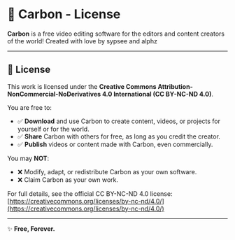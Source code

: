 # 🚀 Carbon - License

**Carbon** is a free video editing software for the editors and content creators of the world!
Created with love by sypsee and alphz

---

## 📜 License

This work is licensed under the **Creative Commons Attribution-NonCommercial-NoDerivatives 4.0 International (CC BY-NC-ND 4.0)**.  

You are free to:

- ✅ **Download** and use Carbon to create content, videos, or projects for yourself or for the world.
- ✅ **Share** Carbon with others for free, as long as you credit the creator.
- ✅ **Publish** videos or content made with Carbon, even commercially.

You may **NOT**:

- ❌ Modify, adapt, or redistribute Carbon as your own software.
- ❌ Claim Carbon as your own work.

For full details, see the official CC BY-NC-ND 4.0 license:  
[https://creativecommons.org/licenses/by-nc-nd/4.0/](https://creativecommons.org/licenses/by-nc-nd/4.0/)

---

✨ **Free, Forever.**
